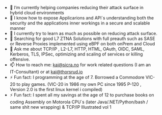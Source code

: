 
- 🔭 I’m currently helping companies reducing their attack surface in hybrid cloud environments
- 🔭 I know how to expose Applicarions and API´s understanding both the security and the applications inner workings in a secure and scalable manner
- 🌱 I currently try to learn as much as possible on reducing attack surface.
- 🤔 Searching for good L7 ZTNA Solutions with full preauth such as SASE or Reverse Proxies implemented using eBPF on both onPrem and Cloud
- 💬 Ask me about TCP/IP , L2-L7, HTTP, HTML, OAuth, OIDC, SAML, Kerberos, TLS, IPSec, optimizing and scaling of services or killing offensive. 
- 📫 How to reach me: kai@sicra.no for work related questions (I am an IT-Consultant) or at kai@thorsrud.io
- ⚡ Fun fact: I programming at the age of 7. Borrowed a Commodore VIC-20 to play games. (VIC-20 in 1986 my own PC since 1995 P-120 , Version 2.0 is the first linux kernel i compiled)
- ⚡ Fun fact: I spent all my savings at the age of 12 to purchase books on coding Assembly on Motorola CPU´s (later Java/.NET/Python/bash / same shit new wrapping) & TCP/IP Illustrated vol 1

